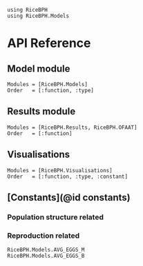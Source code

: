 ```@setup
using RiceBPH
using RiceBPH.Models
```

# API Reference

## Model module

```@autodocs
Modules = [RiceBPH.Models]
Order   = [:function, :type]
```

## Results module

```@autodocs
Modules = [RiceBPH.Results, RiceBPH.OFAAT]
Order   = [:function]
```


## Visualisations

```@autodocs
Modules = [RiceBPH.Visualisations]
Order   = [:function, :type, :constant]
```

## [Constants](@id constants)

### Population structure related


### Reproduction related

```@docs
RiceBPH.Models.AVG_EGGS_M
RiceBPH.Models.AVG_EGGS_B
```

